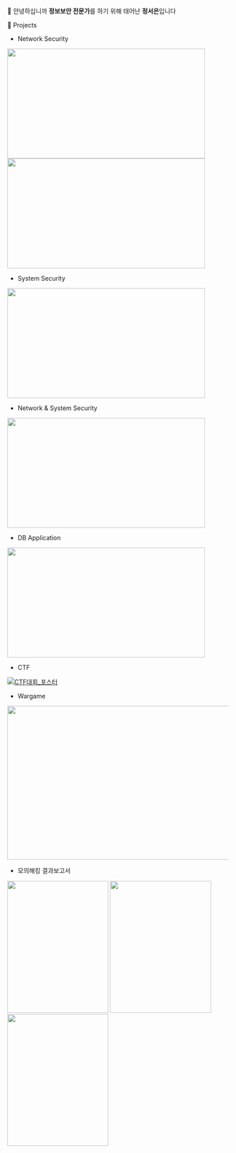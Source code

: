 👋 안녕하십니까 **정보보안 전문가**를 하기 위해 태어난 **정서은**입니다

🌱 Projects

- Network Security

[<img src="https://github.com/user-attachments/assets/649ae736-b2da-4298-90ec-03011534f613" width="450" height="250"/>](https://github.com/Jung2023/portfolio_NETWORK/blob/main/network1.md)
[<img src="https://github.com/user-attachments/assets/6e11dc81-6348-4f57-a808-c1c1f280643f" width="450" height="250"/>](https://github.com/Jung2023/portfolio_NETWORK/blob/main/network2.md)

- System Security                   
  
[<img src="https://github.com/user-attachments/assets/6a3b8a60-3f23-4559-b006-188be6246c19" width="450" height="250"/>](https://github.com/Jung2023/portfolio_SYSTEM/blob/main/README.md)

- Network & System Security

[<img src="https://github.com/user-attachments/assets/7b9a28b4-593d-4428-adc6-89d3d02ca3ea" width="450" height="250"/>](https://github.com/Jung2023/portfolio_NETWORK-SYSTEM)
  
- DB Application
  
[<img src="https://github.com/user-attachments/assets/c02c0430-cf35-4230-b0e0-18a95e58e79f" width="450" height="250"/>](https://github.com/Jung2023/portfolio_DB-Application/blob/main/README.md)

- CTF             

[![CTF대회_포스터](https://github.com/user-attachments/assets/2ea46564-0b8f-4df1-937d-2e61567131b3)](https://github.com/Jung2023/portfolio_CTF)

- Wargame

[<img src="https://github.com/user-attachments/assets/223ba426-7a21-4728-86e3-b7ee000d5e98" width="600" height="350"/>](https://github.com/Jung2023/portfolio_WARGAME)

- 모의해킹 결과보고서

<img src="https://github.com/user-attachments/assets/3673ea02-98de-49ea-85ab-9784c8ece61d" width="230" height="300"/>
<img src="https://github.com/user-attachments/assets/fde9100c-d02e-4553-baed-5e1f47097cfe" width="230" height="300"/>
<img src="https://github.com/user-attachments/assets/d02db0cb-f214-44e2-a3e9-9298d061e1df" width="230" height="300"/>
